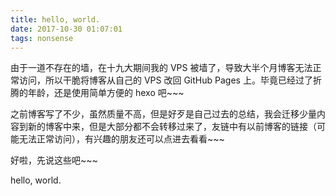 ```yaml
---
title: hello, world.
date: 2017-10-30 01:07:01
tags: nonsense
---
```



由于一道不存在的墙，在十九大期间我的 VPS 被墙了，导致大半个月博客无法正常访问，所以干脆将博客从自己的 VPS 改回 GitHub Pages 上。毕竟已经过了折腾的年龄，还是使用简单方便的 hexo 吧\~\~\~

之前博客写了不少，虽然质量不高，但是好歹是自己过去的总结，我会迁移少量内容到新的博客中来，但是大部分都不会转移过来了，友链中有以前博客的链接（可能无法正常访问），有兴趣的朋友还可以点进去看看\~\~\~ 

好啦，先说这些吧\~\~\~

hello, world.
